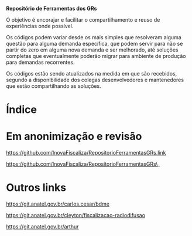 **Repositório de Ferramentas dos GRs** 

O objetivo é encorajar e facilitar o compartilhamento e reuso de experiências onde possível.

Os códigos podem variar desde os mais simples que resolveram alguma questão para alguma demanda específica, que podem servir para não se partir do zero em alguma nova demanda e ser melhorado, até soluções completas que eventualmente poderão migrar para ambiente de produção para demandas recorrentes.

Os códigos estão sendo atualizados na medida em que são recebidos, segundo a disponibilidade dos colegas desenvolvedores e mantenedores que estão compartilhando as soluções.

# Índice

# Em anonimização e revisão

https://github.com/InovaFiscaliza/RepositorioFerramentasGRs.link

https://github.com/InovaFiscaliza/RepositorioFerramentasGRs\_

# Outros links

https://git.anatel.gov.br/carlos.cesar/bdme

https://git.anatel.gov.br/cleyton/fiscalizacao-radiodifusao

https://git.anatel.gov.br/arthur
